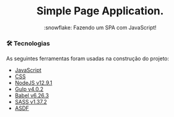 <h1 align="center">Simple Page Application.</h1>
<p align="center">:snowflake: Fazendo um SPA com JavaScript!</p>

### 🛠 Tecnologias

As seguintes ferramentas foram usadas na construção do projeto:

- [JavaScript](https://www.javascript.com/)
- [CSS](https://devdocs.io/css/)
- [NodeJS v12.9.1](https://nodejs.org/en/download/releases/)
- [Gulp v4.0.2](https://gulpjs.com/)
- [Babel v6.26.3](https://babeljs.io/)
- [SASS v1.37.2](https://sass-lang.com/documentation/js-api)
- [ASDF](https://asdf-vm.com/)
